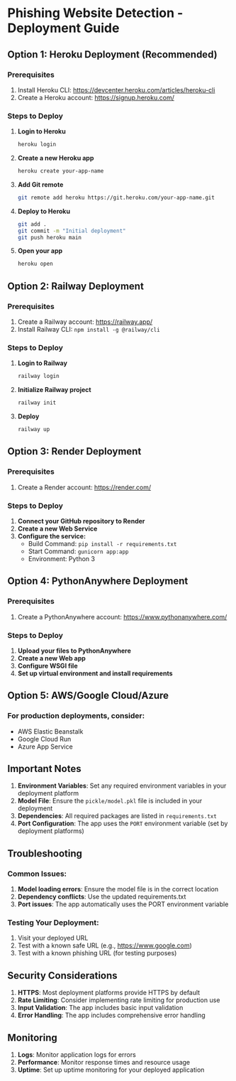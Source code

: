 # Phishing Website Detection - Deployment Guide

## Option 1: Heroku Deployment (Recommended)

### Prerequisites
1. Install Heroku CLI: https://devcenter.heroku.com/articles/heroku-cli
2. Create a Heroku account: https://signup.heroku.com/

### Steps to Deploy

1. **Login to Heroku**
   ```bash
   heroku login
   ```

2. **Create a new Heroku app**
   ```bash
   heroku create your-app-name
   ```

3. **Add Git remote**
   ```bash
   git remote add heroku https://git.heroku.com/your-app-name.git
   ```

4. **Deploy to Heroku**
   ```bash
   git add .
   git commit -m "Initial deployment"
   git push heroku main
   ```

5. **Open your app**
   ```bash
   heroku open
   ```

## Option 2: Railway Deployment

### Prerequisites
1. Create a Railway account: https://railway.app/
2. Install Railway CLI: `npm install -g @railway/cli`

### Steps to Deploy

1. **Login to Railway**
   ```bash
   railway login
   ```

2. **Initialize Railway project**
   ```bash
   railway init
   ```

3. **Deploy**
   ```bash
   railway up
   ```

## Option 3: Render Deployment

### Prerequisites
1. Create a Render account: https://render.com/

### Steps to Deploy

1. **Connect your GitHub repository to Render**
2. **Create a new Web Service**
3. **Configure the service:**
   - Build Command: `pip install -r requirements.txt`
   - Start Command: `gunicorn app:app`
   - Environment: Python 3

## Option 4: PythonAnywhere Deployment

### Prerequisites
1. Create a PythonAnywhere account: https://www.pythonanywhere.com/

### Steps to Deploy

1. **Upload your files to PythonAnywhere**
2. **Create a new Web app**
3. **Configure WSGI file**
4. **Set up virtual environment and install requirements**

## Option 5: AWS/Google Cloud/Azure

### For production deployments, consider:
- AWS Elastic Beanstalk
- Google Cloud Run
- Azure App Service

## Important Notes

1. **Environment Variables**: Set any required environment variables in your deployment platform
2. **Model File**: Ensure the `pickle/model.pkl` file is included in your deployment
3. **Dependencies**: All required packages are listed in `requirements.txt`
4. **Port Configuration**: The app uses the `PORT` environment variable (set by deployment platforms)

## Troubleshooting

### Common Issues:
1. **Model loading errors**: Ensure the model file is in the correct location
2. **Dependency conflicts**: Use the updated requirements.txt
3. **Port issues**: The app automatically uses the PORT environment variable

### Testing Your Deployment:
1. Visit your deployed URL
2. Test with a known safe URL (e.g., https://www.google.com)
3. Test with a known phishing URL (for testing purposes)

## Security Considerations

1. **HTTPS**: Most deployment platforms provide HTTPS by default
2. **Rate Limiting**: Consider implementing rate limiting for production use
3. **Input Validation**: The app includes basic input validation
4. **Error Handling**: The app includes comprehensive error handling

## Monitoring

1. **Logs**: Monitor application logs for errors
2. **Performance**: Monitor response times and resource usage
3. **Uptime**: Set up uptime monitoring for your deployed application

